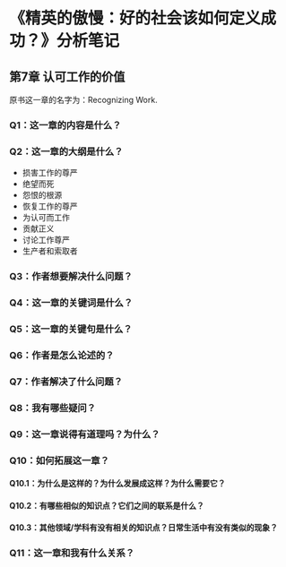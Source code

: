 # 《精英的傲慢：好的社会该如何定义成功？》分析笔记

## 第7章 认可工作的价值

原书这一章的名字为：Recognizing Work.

### Q1：这一章的内容是什么？

### Q2：这一章的大纲是什么？

- 损害工作的尊严
- 绝望而死
- 怨恨的根源
- 恢复工作的尊严
- 为认可而工作
- 贡献正义
- 讨论工作尊严
- 生产者和索取者

### Q3：作者想要解决什么问题？

### Q4：这一章的关键词是什么？

### Q5：这一章的关键句是什么？

### Q6：作者是怎么论述的？

### Q7：作者解决了什么问题？

### Q8：我有哪些疑问？

### Q9：这一章说得有道理吗？为什么？

### Q10：如何拓展这一章？

#### Q10.1：为什么是这样的？为什么发展成这样？为什么需要它？

#### Q10.2：有哪些相似的知识点？它们之间的联系是什么？

#### Q10.3：其他领域/学科有没有相关的知识点？日常生活中有没有类似的现象？

### Q11：这一章和我有什么关系？

